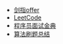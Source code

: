 
* [剑指offer](剑指offer/README.md)
* [LeetCode](LeetCode/README.md)
* [程序员面试金典](程序员面试金典/README.md)
* [算法刷题总结](算法刷题总结/README.md)

